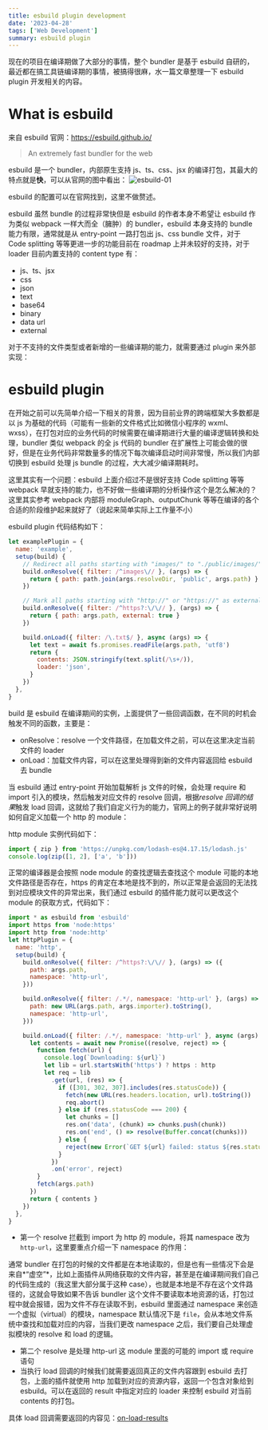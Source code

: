 ```yaml
---
title: esbuild plugin development
date: '2023-04-28'
tags: ['Web Development']
summary: esbuild plugin
---
```


现在的项目在编译期做了大部分的事情，整个 bundler 是基于 esbuild 自研的，最近都在搞工具链编译期的事情，被搞得很麻，水一篇文章整理一下 esbuild plugin 开发相关的内容。

# What is esbuild

来自 esbuild 官网：https://esbuild.github.io/

> An extremely fast bundler for the web

esbuild 是一个 bundler，内部原生支持 js、ts、css、jsx 的编译打包，其最大的特点就是**快**，可以从官网的图中看出：
![esbuild-01](/static/resources/23-03-esbuild-plugin-develop/esbuild-01.png)

esbuild 的配置可以在官网找到，这里不做赘述。

esbuild 虽然 bundle 的过程非常快但是 esbuild 的作者本身不希望让 esbuild 作为类似 webpack 一样大而全（臃肿）的 bundler，esbuild 本身支持的 bundle 能力有限，通常就是从 entry-point 一路打包出 js、css bundle 文件，对于 Code splitting 等等更进一步的功能目前在 roadmap 上并未较好的支持，对于 loader 目前内置支持的 content type 有：

- js、ts、jsx
- css
- json
- text
- base64
- binary
- data url
- external

对于不支持的文件类型或者新增的一些编译期的能力，就需要通过 plugin 来外部实现：

# esbuild plugin

在开始之前可以先简单介绍一下相关的背景，因为目前业界的跨端框架大多数都是以 js 为基础的代码（可能有一些新的文件格式比如微信小程序的 wxml、wxss），在打包对应的业务代码的时候需要在编译期进行大量的编译逻辑转换和处理，bundler 类似 webpack 的全 js 代码的 bundler 在扩展性上可能会做的很好，但是在业务代码非常数量多的情况下每次编译启动时间非常慢，所以我们内部切换到 esbuild 处理 js bundle 的过程，大大减少编译期耗时。

这里其实有一个问题：esbuild 上面介绍过不是很好支持 Code splitting 等等 webpack 早就支持的能力，也不好做一些编译期的分析操作这个是怎么解决的？这里其实参考 webpack 内部将 moduleGraph、outputChunk 等等在编译的各个合适的阶段维护起来就好了（说起来简单实际上工作量不小）

esbuild plugin 代码结构如下：

```javascript
let examplePlugin = {
  name: 'example',
  setup(build) {
    // Redirect all paths starting with "images/" to "./public/images/"
    build.onResolve({ filter: /^images\// }, (args) => {
      return { path: path.join(args.resolveDir, 'public', args.path) }
    })

    // Mark all paths starting with "http://" or "https://" as external
    build.onResolve({ filter: /^https?:\/\// }, (args) => {
      return { path: args.path, external: true }
    })

    build.onLoad({ filter: /\.txt$/ }, async (args) => {
      let text = await fs.promises.readFile(args.path, 'utf8')
      return {
        contents: JSON.stringify(text.split(/\s+/)),
        loader: 'json',
      }
    })
  },
}
```

build 是 esbuild 在编译期间的实例，上面提供了一些回调函数，在不同的时机会触发不同的函数，主要是：

- onResolve：resolve 一个文件路径，在加载文件之前，可以在这里决定当前文件的 loader
- onLoad：加载文件内容，可以在这里处理得到新的文件内容返回给 esbuild 去 bundle

当 esbuild 通过 entry-point 开始加载解析 js 文件的时候，会处理 require 和 import 引入的模块，然后触发对应文件的 resolve 回调，根据*resolve 回调的结果*触发 load 回调，这就给了我们自定义行为的能力，官网上的例子就非常好说明如何自定义加载一个 http 的 module：

http module 实例代码如下：

```javascript
import { zip } from 'https://unpkg.com/lodash-es@4.17.15/lodash.js'
console.log(zip([1, 2], ['a', 'b']))
```

正常的编译器是会按照 node module 的查找逻辑去查找这个 module 可能的本地文件路径是否存在，https 的肯定在本地是找不到的，所以正常是会返回的无法找到对应模块文件的异常出来，我们通过 esbuild 的插件能力就可以更改这个 module 的获取方式，代码如下：

```javascript
import * as esbuild from 'esbuild'
import https from 'node:https'
import http from 'node:http'
let httpPlugin = {
  name: 'http',
  setup(build) {
    build.onResolve({ filter: /^https?:\/\// }, (args) => ({
      path: args.path,
      namespace: 'http-url',
    }))

    build.onResolve({ filter: /.*/, namespace: 'http-url' }, (args) => ({
      path: new URL(args.path, args.importer).toString(),
      namespace: 'http-url',
    }))

    build.onLoad({ filter: /.*/, namespace: 'http-url' }, async (args) => {
      let contents = await new Promise((resolve, reject) => {
        function fetch(url) {
          console.log(`Downloading: ${url}`)
          let lib = url.startsWith('https') ? https : http
          let req = lib
            .get(url, (res) => {
              if ([301, 302, 307].includes(res.statusCode)) {
                fetch(new URL(res.headers.location, url).toString())
                req.abort()
              } else if (res.statusCode === 200) {
                let chunks = []
                res.on('data', (chunk) => chunks.push(chunk))
                res.on('end', () => resolve(Buffer.concat(chunks)))
              } else {
                reject(new Error(`GET ${url} failed: status ${res.statusCode}`))
              }
            })
            .on('error', reject)
        }
        fetch(args.path)
      })
      return { contents }
    })
  },
}
```

- 第一个 resolve 拦截到 import 为 http 的 module，将其 namespace 改为 `http-url`，这里要重点介绍一下 namespace 的作用：

通常 bundler 在打包的时候的文件都是在本地读取的，但是也有一些情况下会是来自*“虚空”*，比如上面插件从网络获取的文件内容，甚至是在编译期间我们自己的代码生成的（我这里大部分属于这种 case），也就是本地是不存在这个文件路径的，这就会导致如果不告诉 bundler 这个文件不要读取本地资源的话，打包过程中就会报错，因为文件不存在读取不到，esbuild 里面通过 namespace 来创造一个虚拟（virtual）的模块，namespace 默认情况下是 `file`，会从本地文件系统中查找和加载对应的内容，当我们更改 namespace 之后，我们要自己处理虚拟模块的 resolve 和 load 的逻辑。

- 第二个 resolve 是处理 http-url 这 module 里面的可能的 import 或 require 语句
- 当执行 load 回调的时候我们就需要返回真正的文件内容跟到 esbuild 去打包，上面的插件就使用 http 加载到对应的资源内容，返回一个包含对象给到 esbuild。可以在返回的 result 中指定对应的 loader 来控制 esbuild 对当前 contents 的打包。

具体 load 回调需要返回的内容见：[on-load-results](https://esbuild.github.io/plugins/#on-load-results)
